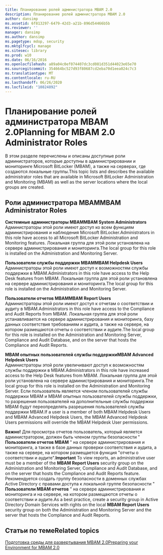 ```yaml
---
title: Планирование ролей администратора MBAM 2.0
description: Планирование ролей администратора MBAM 2.0
author: dansimp
ms.assetid: 6f813297-6479-42d3-a21b-896d54466b5b
ms.reviewer: ''
manager: dansimp
ms.author: dansimp
ms.pagetype: mdop, security
ms.mktglfcycl: manage
ms.sitesec: library
ms.prod: w10
ms.date: 06/16/2016
ms.openlocfilehash: a89a04c0ef074407dc3cd081d351d44023e65e70
ms.sourcegitcommit: 354664bc527d93f80687cd2eba70d1eea024c7c3
ms.translationtype: MT
ms.contentlocale: ru-RU
ms.lasthandoff: 06/26/2020
ms.locfileid: "10824892"
---
```

# <span data-ttu-id="06df2-103">Планирование ролей администратора MBAM 2.0</span><span class="sxs-lookup"><span data-stu-id="06df2-103">Planning for MBAM 2.0 Administrator Roles</span></span>


<span data-ttu-id="06df2-104">В этом разделе перечислены и описаны доступные роли администраторов, которые доступны в администрировании и мониторинге Microsoft BitLocker (MBAM), а также на серверах, где создаются локальные группы.</span><span class="sxs-lookup"><span data-stu-id="06df2-104">This topic lists and describes the available administrator roles that are available in Microsoft BitLocker Administration and Monitoring (MBAM) as well as the server locations where the local groups are created.</span></span>

## <span data-ttu-id="06df2-105">Роли администратора MBAM</span><span class="sxs-lookup"><span data-stu-id="06df2-105">MBAM Administrator Roles</span></span>


<a href="" id="---------------mbam-system-administrators"></a> **<span data-ttu-id="06df2-106">Системные администраторы MBAM</span><span class="sxs-lookup"><span data-stu-id="06df2-106">MBAM System Administrators</span></span>**  
<span data-ttu-id="06df2-107">Администраторы этой роли имеют доступ ко всем функциям администрирования и наблюдения Microsoft BitLocker.</span><span class="sxs-lookup"><span data-stu-id="06df2-107">Administrators in this role have access to all Microsoft BitLocker Administration and Monitoring features.</span></span> <span data-ttu-id="06df2-108">Локальная группа для этой роли установлена на сервере администрирования и мониторинга.</span><span class="sxs-lookup"><span data-stu-id="06df2-108">The local group for this role is installed on the Administration and Monitoring Server.</span></span>

<a href="" id="---------------mbam-helpdesk-users"></a> **<span data-ttu-id="06df2-109">Пользователи службы поддержки MBAM</span><span class="sxs-lookup"><span data-stu-id="06df2-109">MBAM Helpdesk Users</span></span>**  
<span data-ttu-id="06df2-110">Администраторы этой роли имеют доступ к возможностям службы поддержки в MBAM.</span><span class="sxs-lookup"><span data-stu-id="06df2-110">Administrators in this role have access to the Help Desk features from MBAM.</span></span> <span data-ttu-id="06df2-111">Локальная группа для этой роли установлена на сервере администрирования и мониторинга.</span><span class="sxs-lookup"><span data-stu-id="06df2-111">The local group for this role is installed on the Administration and Monitoring Server.</span></span>

<a href="" id="---------------mbam-report-users"></a> **<span data-ttu-id="06df2-112">Пользователи отчетов MBAM</span><span class="sxs-lookup"><span data-stu-id="06df2-112">MBAM Report Users</span></span>**  
<span data-ttu-id="06df2-113">Администраторы этой роли имеют доступ к отчетам о соответствии и аудиту в MBAM.</span><span class="sxs-lookup"><span data-stu-id="06df2-113">Administrators in this role have access to the Compliance and Audit Reports from MBAM.</span></span> <span data-ttu-id="06df2-114">Локальная группа для этой роли устанавливается на сервере администрирования и мониторинга, базу данных соответствия требованиям и аудита, а также на сервере, на котором размещаются отчеты о соответствии и аудите.</span><span class="sxs-lookup"><span data-stu-id="06df2-114">The local group for this role is installed on the Administration and Monitoring Server, Compliance and Audit Database, and on the server that hosts the Compliance and Audit Reports.</span></span>

<a href="" id="---------------mbam-advanced-helpdesk-users"></a> **<span data-ttu-id="06df2-115">MBAM опытных пользователей службы поддержки</span><span class="sxs-lookup"><span data-stu-id="06df2-115">MBAM Advanced Helpdesk Users</span></span>**  
<span data-ttu-id="06df2-116">Администраторы этой роли увеличивают доступ к возможностям службы поддержки в MBAM.</span><span class="sxs-lookup"><span data-stu-id="06df2-116">Administrators in this role have increased access to the Help Desk features from MBAM.</span></span> <span data-ttu-id="06df2-117">Локальная группа для этой роли установлена на сервере администрирования и мониторинга.</span><span class="sxs-lookup"><span data-stu-id="06df2-117">The local group for this role is installed on the Administration and Monitoring Server.</span></span> <span data-ttu-id="06df2-118">Если пользователь является членом пользователей службы поддержки MBAM и MBAM опытных пользователей службы поддержки, то разрешения пользователей на дополнительные службы поддержки MBAM будут переопределять разрешения пользователей службы поддержки MBAM.</span><span class="sxs-lookup"><span data-stu-id="06df2-118">If a user is a member of both MBAM Helpdesk Users and MBAM Advanced Helpdesk Users, the MBAM Advanced Helpdesk Users permissions will override the MBAM Helpdesk User permissions.</span></span>

<span data-ttu-id="06df2-119">**Важно!**  Для просмотра отчетов пользователь, который является администратором, должен быть членом группы безопасности " **Пользователи отчетов MBAM** " на сервере администрирования и мониторинга, а также в базе данных проверки соответствия и аудита, а также на сервере, на котором размещается функция "отчеты о соответствии и аудите".</span><span class="sxs-lookup"><span data-stu-id="06df2-119">**Important** To view reports, an administrative user must be a member of the **MBAM Report Users** security group on the Administration and Monitoring Server, Compliance and Audit Database, and on the server that hosts the Compliance and Audit Reports feature.</span></span> <span data-ttu-id="06df2-120">Рекомендуется создать группу безопасности в доменных службах Active Directory с правами доступа к локальной группе безопасности " **Пользователи MBAM отчетов** " на сервере администрирования и мониторинга и на сервере, на котором размещаются отчеты о соответствии и аудите.</span><span class="sxs-lookup"><span data-stu-id="06df2-120">As a best practice, create a security group in Active Directory Domain Services with rights on the local **MBAM Report Users** security group on both the Administration and Monitoring Server and the server that hosts the Compliance and Audit Reports.</span></span>

 

## <span data-ttu-id="06df2-121">Статьи по теме</span><span class="sxs-lookup"><span data-stu-id="06df2-121">Related topics</span></span>


[<span data-ttu-id="06df2-122">Подготовка среды для развертывания MBAM 2.0</span><span class="sxs-lookup"><span data-stu-id="06df2-122">Preparing your Environment for MBAM 2.0</span></span>](preparing-your-environment-for-mbam-20-mbam-2.md)

 

 





